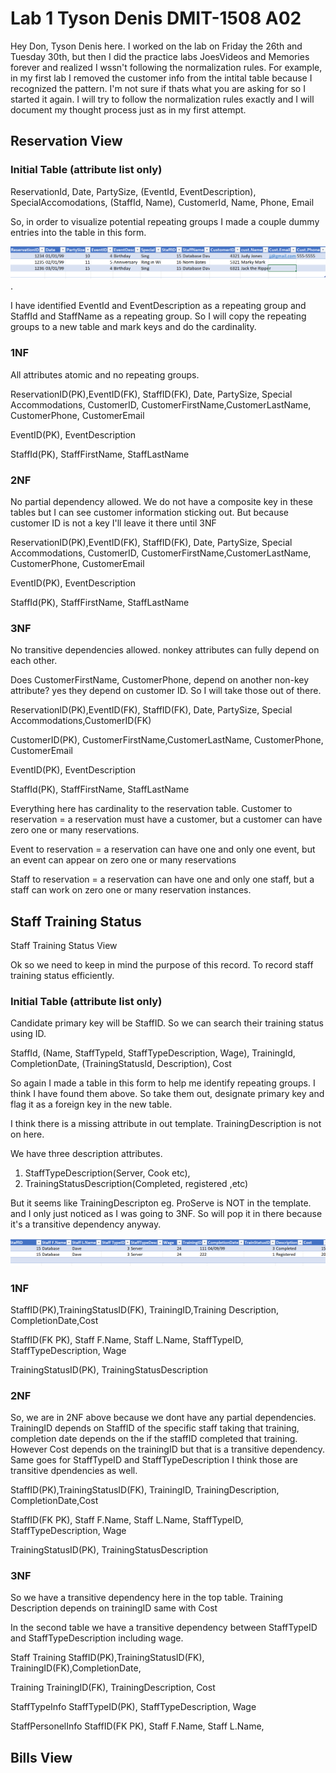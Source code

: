 # Lab 1 Tyson Denis DMIT-1508 A02

Hey Don, Tyson Denis here. I worked on the lab on Friday the 26th and Tuesday 30th, but then I did the practice labs JoesVideos and Memories forever and realized I wssn't following the normalization rules. For example, in my first lab I removed the customer info from the intital table because I recognized the pattern. I'm not sure if thats what you are asking for so I started it again. I will try to follow the normalization rules exactly and I will document my thought process just as in my first attempt.

## Reservation View

### Initial Table (attribute list only)

ReservationId, Date, PartySize, (EventId, EventDescription), SpecialAccomodations, (StaffId, Name), CustomerId, Name, Phone, Email

So, in order to visualize potential repeating groups I made a couple dummy entries into the table in this form.

![1706744123604](image/Lab1Again/1706744123604.png).

I have identified EventId and EventDescription as a repeating group and StaffId and StaffName as a repeating group. So I will copy the repeating groups to a new table and mark keys and do the cardinality.

### 1NF

All attributes atomic and no repeating groups.

ReservationID(PK),EventID(FK), StaffID(FK), Date, PartySize, Special Accommodations, CustomerID, CustomerFirstName,CustomerLastName, CustomerPhone, CustomerEmail

EventID(PK), EventDescription

StaffId(PK), StaffFirstName, StaffLastName

### 2NF

No partial dependency allowed. We do not have a composite key in these tables but I can see customer information sticking out. But because customer ID is not a key I'll leave it there until 3NF

ReservationID(PK),EventID(FK), StaffID(FK), Date, PartySize, Special Accommodations, CustomerID, CustomerFirstName,CustomerLastName, CustomerPhone, CustomerEmail

EventID(PK), EventDescription

StaffId(PK), StaffFirstName, StaffLastName

### 3NF

No transitive dependencies allowed. nonkey attributes can fully depend on each other.

Does CustomerFirstName, CustomerPhone, depend on another non-key attribute? yes they depend on customer ID. So I will take those out of there.

ReservationID(PK),EventID(FK), StaffID(FK), Date, PartySize, Special Accommodations,CustomerID(FK)

CustomerID(PK), CustomerFirstName,CustomerLastName, CustomerPhone, CustomerEmail

EventID(PK), EventDescription

StaffId(PK), StaffFirstName, StaffLastName

Everything here has cardinality to the reservation table.
Customer to reservation = a reservation must have a customer, but a customer can have zero one or many reservations.

Event to reservation = a reservation can have one and only one event, but an event can appear on zero one or many reservations

Staff to reservation = a reservation can have one and only one staff, but a staff can work on zero one or many reservation instances.

## Staff Training Status

Staff Training Status View

Ok so we need to keep in mind the purpose of this record. To record staff training status efficiently.

### Initial Table (attribute list only)

Candidate primary key will be StaffID. So we can search their training status using ID.

StaffId, (Name, StaffTypeId, StaffTypeDescription, Wage), TrainingId, CompletionDate, (TrainingStatusId, Description), Cost

So again I made a table in this form to help me identify repeating groups. I think I have found them above. So take them out, designate primary key and flag it as a foreign key in the new table.

 I think there is a missing attribute in out template. TrainingDescription is not on here. 

We have three description attributes.

1. StaffTypeDescription(Server, Cook etc),
2. TrainingStatusDescription(Completed, registered ,etc)

But it seems like TrainingDescripton eg. ProServe is NOT in the template. and I only just noticed as I was going to 3NF. So will pop it in there because it's a transitive dependency anyway.

![1706802445907](image/Lab1Again/1706802445907.png)

### 1NF

StaffID(PK),TrainingStatusID(FK), TrainingID,Training Description, CompletionDate,Cost

StaffID(FK PK), Staff F.Name, Staff L.Name, StaffTypeID, StaffTypeDescription, Wage

TrainingStatusID(PK), TrainingStatusDescription

### 2NF

So, we are in 2NF above because we dont have any partial dependencies. TrainingID depends on StaffID of the specific staff taking that training, completion date depends on the if the staffID completed that training. However Cost depends on the trainingID but that is a transitive dependency. Same goes for StaffTypeID and StaffTypeDescription I think those are transitive dpendencies as well.

StaffID(PK),TrainingStatusID(FK), TrainingID, TrainingDescription, CompletionDate,Cost

StaffID(FK PK), Staff F.Name, Staff L.Name, StaffTypeID, StaffTypeDescription, Wage

TrainingStatusID(PK), TrainingStatusDescription

### 3NF

So we have a transitive dependency here in the top table. Training Description depends on trainingID same with Cost 

In the second table we have a transitive dependency between StaffTypeID and StaffTypeDescription including wage.

Staff Training
StaffID(PK),TrainingStatusID(FK), TrainingID(FK),CompletionDate,

Training
TrainingID(FK), TrainingDescription, Cost

StaffTypeInfo
StaffTypeID(PK), StaffTypeDescription, Wage

StaffPersonelInfo
StaffID(FK PK), Staff F.Name, Staff L.Name,


## Bills View

